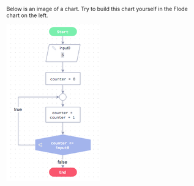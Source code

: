 Below is an image of a chart. Try to build this chart yourself in the Flode chart on the left.

![](.guides/img/task.png)